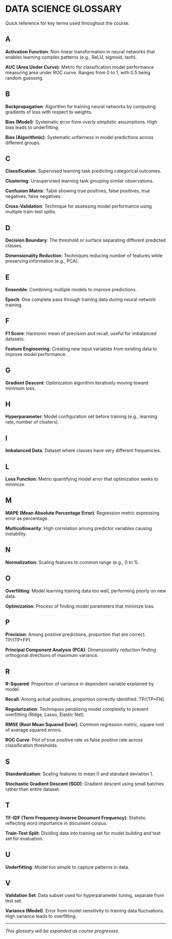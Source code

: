 # DATA SCIENCE GLOSSARY

Quick reference for key terms used throughout the course.

## A

**Activation Function**: Non-linear transformation in neural networks that enables learning complex patterns (e.g., ReLU, sigmoid, tanh).

**AUC (Area Under Curve)**: Metric for classification model performance measuring area under ROC curve. Ranges from 0 to 1, with 0.5 being random guessing.

## B

**Backpropagation**: Algorithm for training neural networks by computing gradients of loss with respect to weights.

**Bias (Model)**: Systematic error from overly simplistic assumptions. High bias leads to underfitting.

**Bias (Algorithmic)**: Systematic unfairness in model predictions across different groups.

## C

**Classification**: Supervised learning task predicting categorical outcomes.

**Clustering**: Unsupervised learning task grouping similar observations.

**Confusion Matrix**: Table showing true positives, false positives, true negatives, false negatives.

**Cross-Validation**: Technique for assessing model performance using multiple train-test splits.

## D

**Decision Boundary**: The threshold or surface separating different predicted classes.

**Dimensionality Reduction**: Techniques reducing number of features while preserving information (e.g., PCA).

## E

**Ensemble**: Combining multiple models to improve predictions.

**Epoch**: One complete pass through training data during neural network training.

## F

**F1 Score**: Harmonic mean of precision and recall, useful for imbalanced datasets.

**Feature Engineering**: Creating new input variables from existing data to improve model performance.

## G

**Gradient Descent**: Optimization algorithm iteratively moving toward minimum loss.

## H

**Hyperparameter**: Model configuration set before training (e.g., learning rate, number of clusters).

## I

**Imbalanced Data**: Dataset where classes have very different frequencies.

## L

**Loss Function**: Metric quantifying model error that optimization seeks to minimize.

## M

**MAPE (Mean Absolute Percentage Error)**: Regression metric expressing error as percentage.

**Multicollinearity**: High correlation among predictor variables causing instability.

## N

**Normalization**: Scaling features to common range (e.g., 0 to 1).

## O

**Overfitting**: Model learning training data too well, performing poorly on new data.

**Optimization**: Process of finding model parameters that minimize loss.

## P

**Precision**: Among positive predictions, proportion that are correct. TP/(TP+FP).

**Principal Component Analysis (PCA)**: Dimensionality reduction finding orthogonal directions of maximum variance.

## R

**R-Squared**: Proportion of variance in dependent variable explained by model.

**Recall**: Among actual positives, proportion correctly identified. TP/(TP+FN).

**Regularization**: Techniques penalizing model complexity to prevent overfitting (Ridge, Lasso, Elastic Net).

**RMSE (Root Mean Squared Error)**: Common regression metric, square root of average squared errors.

**ROC Curve**: Plot of true positive rate vs false positive rate across classification thresholds.

## S

**Standardization**: Scaling features to mean 0 and standard deviation 1.

**Stochastic Gradient Descent (SGD)**: Gradient descent using small batches rather than entire dataset.

## T

**TF-IDF (Term Frequency-Inverse Document Frequency)**: Statistic reflecting word importance in document corpus.

**Train-Test Split**: Dividing data into training set for model building and test set for evaluation.

## U

**Underfitting**: Model too simple to capture patterns in data.

## V

**Validation Set**: Data subset used for hyperparameter tuning, separate from test set.

**Variance (Model)**: Error from model sensitivity to training data fluctuations. High variance leads to overfitting.

---

*This glossary will be expanded as course progresses.*

